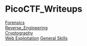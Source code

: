 # PicoCTF_Writeups
[Forensics](Forensics)<br>
[Reverse_Engineering](Reverse_Engineering)<br>
[Cryptography](Cryptography)<br>
[Web Exploitation](Web_Exploitation)
[General Skills](General_Skills)<br>
